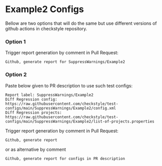 # Example2 Configs

Bellow are two options that will do the same but use different versions
of github actions in checkstyle repository.


### Option 1
Trigger report generation by comment in Pull Request:
```
Github, generate report for SuppressWarnings/Example2
```

### Option 2

Paste below given to PR description to use such test configs:
```
Report label: SuppressWarnings/Example2
Diff Regression config: https://raw.githubusercontent.com/checkstyle/test-configs/main/SuppressWarnings/Example2/config.xml
Diff Regression projects: https://raw.githubusercontent.com/checkstyle/test-configs/main/SuppressWarnings/Example2/list-of-projects.properties
```

Trigger report generation by comment in Pull Request:
```
Github, generate report
```
or as alternative by comment
```
Github, generate report for configs in PR description
```
